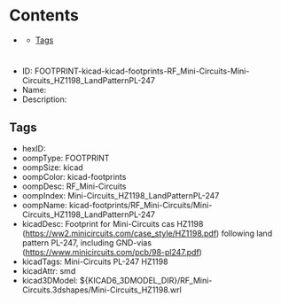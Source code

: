 



Contents
========

* [](#)
	* [Tags](#tags)

# 

- ID: FOOTPRINT-kicad-kicad-footprints-RF_Mini-Circuits-Mini-Circuits_HZ1198_LandPatternPL-247
- Name: 
- Description: 

## Tags

- hexID: 
- oompType: FOOTPRINT
- oompSize: kicad
- oompColor: kicad-footprints
- oompDesc: RF_Mini-Circuits
- oompIndex: Mini-Circuits_HZ1198_LandPatternPL-247
- oompName: kicad-footprints/RF_Mini-Circuits/Mini-Circuits_HZ1198_LandPatternPL-247
- kicadDesc: Footprint for Mini-Circuits cas HZ1198 (https://ww2.minicircuits.com/case_style/HZ1198.pdf) following land pattern PL-247, including GND-vias (https://www.minicircuits.com/pcb/98-pl247.pdf)
- kicadTags: Mini-Circuits PL-247 HZ1198
- kicadAttr: smd
- kicad3DModel: ${KICAD6_3DMODEL_DIR}/RF_Mini-Circuits.3dshapes/Mini-Circuits_HZ1198.wrl
